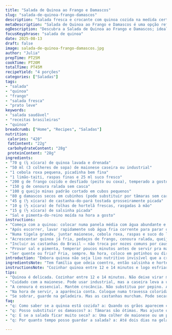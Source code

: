 ```yaml
---
title: "Salada de Quinoa ao Frango e Damascos"
slug: "salada-de-quinoa-frango-damascos"
description: "Salada fresca e crocante com quinoa cozida na medida certa, pedaços suculentos de frango, damascos secos em cubinhos que dão um toque doce, e castanhas do Brasil torradas para crocância. Temperada com maionese caseira misturada ao zeste e suco de limão-taiti, para um frescor que corta a gordura. Ervas frescas umedecem o prato, combinando sabores e texturas em equilíbrio, ótima para almoço leve ou jantar prático. Sem glúten e super versátil com pequenas trocas de ingredientes conforme o que se tem na despensa."
metaDescription: "Salada de Quinoa ao Frango e Damascos é uma opção refrescante e nutritiva para suas refeições. Experimente essa combinação de sabores."
ogDescription: "Descubra a Salada de Quinoa ao Frango e Damascos; ideal para almoços leves ou jantares práticos. Uma explosão de sabores."
focusKeyphrase: "salada de quinoa"
date: 2025-08-13
draft: false
image: salada-de-quinoa-frango-damascos.jpg
author: "Julia"
prepTime: PT25M
cookTime: PT20M
totalTime: PT45M
recipeYield: "4 porções"
categories: ["Saladas"]
tags:
- "salada"
- "quinoa"
- "frango"
- "salada fresca"
- "prato leve"
keywords:
- "salada saudável"
- "receitas brasileiras"
- "quinoa"
breadcrumb: ["Home", "Recipes", "Saladas"]
nutrition: 
 calories: "420"
 fatContent: "22g"
 carbohydrateContent: "28g"
 proteinContent: "28g"
ingredients:
- "70 g (¾ xícara) de quinoa lavada e drenada"
- "50 ml (3 colheres de sopa) de maionese caseira ou industrial"
- "1 cebola roxa pequena, picadinha bem fina"
- "1 limão-taiti, raspas finas e 25 ml suco fresco"
- "200 g de frango cozido e desfiado (peito ou coxa), temperado a gosto"
- "150 g de cenoura ralada sem casca"
- "100 g queijo minas padrão cortado em cubos pequenos"
- "80 g damascos secos em cubinhos (pode substituir por tâmaras sem caroço)"
- "45 g (½ xícara) de castanha-do-pará tostada grosseiramente picada"
- "10 g (½ xícara) de folhas de hortelã frescas, rasgadas à mão"
- "15 g (½ xícara) de salsinha picada"
- "Sal e pimenta-do-reino moída na hora a gosto"
instructions:
- "Começa com a quinoa: colocar numa panela média com água abundante e sal. Assim que ferver, controlar o cozimento pra não virar mingau; grãos devem ficar macios mas firmes — uns 12 a 14 minutos. O segredo? Provar e escorrer assim que morder tiver resistência agradável por dentro."
- "Após escorrer, lavar rapidamente sob água fria corrente para parar o cozimento e evitar que fique empapada; escorrer bem. Dá pra deixar esfriar em uma peneira enquanto prepara o resto."
- "Numa tigela grande, juntar maionese, cebola roxa, raspas e suco do limão-taiti. Misturar bem com garfo pra combinar aromas e texturas, é isso que vai dar liga sem pesar."
- "Acrescentar quinoa já fria, pedaços de frango, cenoura ralada, queijo minas e damascos. A doçura do damasco equilibra o frescor do limão, então não abra mão. Se gostar mais azedinho, ajustar o limão aqui."
- "Incluir as castanhas do Brasil — não troca por nozes comuns por causa do sabor mais forte e textura amanteigada — e as ervas: hortelã entra com frescor herbáceo, salsinha com um toque terroso. Misturar tudo delicadamente pra não quebrar o queijo nem esmagar os damascos."
- "Provar sal e pimenta, temperar poucos minutos antes de servir pra manter crocância e aromas vivos. Confesso que minha mãe sempre pedia pra deixar na geladeira umas 2 horas, mas acho que perde parte da crocância das castanhas e do frescor da erva."
- "Ser quente ou fria? Fria, sempre. Na hora, coloco em potinhos ou diretamente numa travessa colorida pra apresentar. Visual: laranja do damasco e cenoura, verde brilhante das ervas, branco do queijo; lindo contraste. Rende quatro boas porções, ideal pra compartilhar ou sobrar um pouco pra almoço do dia seguinte."
introduction: "Embora quinoa não seja lixo nutritivo invisível que a criação moderna tenta vender, ela precisa ser bem cozida pra mostrar a textura delicada, não farinhenta. Misturar quinoa com ingredientes frescos e texturas variadas — frango macio, damasco doce e castanha crocante —, temperado com limão e ervas dá uma família de sabores, dessas que a gente decora de tanto fazer e reaproveitar. Trocar o queijo gouda por minas fresquinho fez toda a diferença pra suavizar o prato, menos gorduroso, mais leve na boca, ainda mantendo cremosidade. Usei cebola roxa em vez de francesa pra um toque menos doce e mais pungente, como gosta por aqui, rende aroma ao misturar na maionese. Saladas assim, estruturadas, não são só acompanhamento na minha cozinha — às vezes viram main dish mesmo, com pãozinho caseiro ou uma saladinha verde simples ao lado."
ingredientsNote: "Tem família que odeia coentro, então salsinha e hortelã fazem milagres juntos aqui. Se não tiver damascos, tâmaras costumam substituir bem, só ajustar o equilíbrio doce-ácido. Maionese de caixinha tá permitido, mas pra evitar excesso de gordura use sucralose natural e azeite pra baixar dosagens, e deixa sabores bem limpos com limão. Castanha-do-pará é curinga por aqui para dar aquele croque, mas nozes brasileiras também podem entrar em caso de falta. Cenoura manteve a crocância e o laranja vibrante — já tentei pepino no lugar, mas se deixar água demais, embatuma tudo na hora. Fácil de adaptar, pesada de errar se não souber controlar cozimento da quinoa."
instructionsNote: "Cozinhar quinoa entre 12 e 14 minutos e logo esfriar em água fria é ponto-chave pra não passar do ponto. Se perder controle, vira mingau e perde graça. A maionese com limão ajuda a dar cremosidade sem precisar de muito óleo ou creme; mantém a leveza. Misture tudo delicadamente pra não romper os ingredientes frágeis. Evite assar as castanhas, pois queimam fácil e mudam o sabor — prefiro tostar rápido na frigideira só até exalar aroma, nada de deixar muito tempo. Servir logo depois melhora textura das ervas e mantém frescor. Restos duram dois dias na geladeira, mas castanhas ficam meio murchas, melhor consumir rápido ou tostar de novo antes de usar."
tips:
- "Quinoa é delicada. Cozinhar entre 12 e 14 minutos. Não deixe virar mingau; precisa ficar firme. Assim que provar e sentir resistência, escorra. Lave com água fria e deixe secar. Isso evita empapamento. Já fiz isso tantas vezes. Resultado: gastei quinoa."
- "Cuidado com a maionese. Pode usar industrial, mas a caseira leva a um outro nível. Mistura com limão-taiti é mágica. A acidez corta a gordura. Mais leve. Mas se não tem tempo, use a comprada. O sabor pode ficar mais carregado. Não precisa de muito."
- "A cenoura é essencial. Mantém crocância. Não substitua por pepino. A água do pepino embatuma tudo. Se precisa de mais sabor, acrescente cebola picada ou até um pouco de pimenta. Sempre tempero a gosto. Aprendi isso com minha mãe. Sempre sobrou pimenta."
- "Na hora de servir, a aparência conta. Coloque numa travessa colorida. Crie contrastes. Laranja da cenoura, damasco e o verde da salsinha e hortelã. Se os convidados repararem, suas porções ficam mais apetitosas. Já recebi elogios assim antes. Usei muitas travessas."
- "Se sobrar, guarde na geladeira. Mas as castanhas murcham. Pode secar elas rapidamente na frigideira antes de servir novamente. A textura faz diferença. Já tive que jogar fora por causa disso. Então, é melhor sempre consumir logo. Frio é sempre a melhor opção."
faq:
- "q: Como saber se a quinoa está cozida? a: Quando os grãos aparecem com as ‘cólicas’. Devem estar macios, mas firmes. Se passar do ponto, vira pura papa. Aprendi isso na prática."
- "q: Posso substituir os damascos? a: Tâmaras são ótimas. Mas ajuste o açúcar. Tente tâmaras secas. O açúcar natural muda o sabor. Menos ácido, mais doce."
- "q: E se a salada ficar muito seca? a: Uma colher de maionese ou um pouco de azeite dá jeito. Mistura bem. Mas cuidado para não exagerar. Prefira sempre a leveza."
- "q: Por quanto tempo posso guardar a salada? a: Até dois dias na geladeira. Mas as castanhas preferem sair bem frescas. Se precisar, toste elas novamente antes de servir."

---
```

